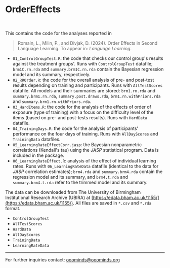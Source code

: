 # OrderEffects

<br>

This contains the code for the analyses reported in

> Romain, L., Milin, P., and Divjak, D. (2024). Order Effects in Second Language Learning. To appear in: *Language Learning*.

- `01_ControlGroupTest.R`: the code that checks our control group's results against the treatment groups'. Runs with `ControlGroupTest` datafile; `brm1C.rn.rda` and `summary.brm1C.rn.rda` contain the Bayesian regression model and its summary, respectively.
- `02_RROrder.R`: the code for the overall analysis of pre- and post-test results depending on training and participants. Runs with `AllTestScores` datafile. All models and their summaries are stored: `brm1.rn.rda` and `summary.brm1.rn.rda`, `summary.post.draws.rda`, `brm1.rn.withPriors.rda` and `summary.brm1.rn.withPriors.rda`.
- `03_HardItems.R`: the code for the analysis of the effects of order of exposure (type of training) with a focus on the difficulty level of the items (based on pre- and post-tests results). Runs with `HardData` datafile.
- `04_TrainingDays.R`: the code for the analysis of participants' performance on the four days of training. Runs with `AllDayScores` and `TrainingData` datafiles.
- `05_LearningRateEffectCorr.jasp`: the Bayesian nonparametric correlations (Kendall's tau) using the *JASP* statistical program. Data is included in the package.
- `06_LearningRateEffect.R`: analysis of the effect of individual learning rates. Runs with `06_LearningRateData` datafile (identical to the data for *JASP* correlation estimates); `brm4.rda` and `summary.brm4.rda` contain the regression model and its summary, and `brm4.t.rda` and `summary.brm4.t.rda` refer to the trimmed model and its summary.

The data can be downloaded from The University of Birmingham Institutional Research Archive (UBIRA) at [https://edata.bham.ac.uk/1155/](https://edata.bham.ac.uk/1155/). All files are saved in `*.csv` and `*.rda` format.
- `ControlGroupTest`
- `AllTestScores`
- `HardData`
- `AllDayScores`
- `TrainingData`
- `LearningRateData`

- - -

For further inquiries contact: ooominds@ooominds.org

